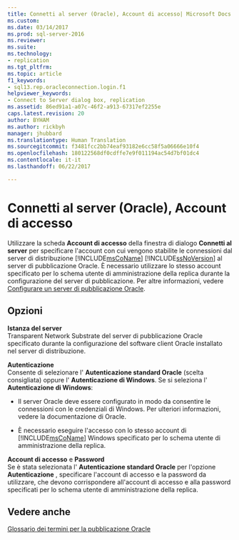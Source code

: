 ```yaml
---
title: Connetti al server (Oracle), Account di accesso| Microsoft Docs
ms.custom: 
ms.date: 03/14/2017
ms.prod: sql-server-2016
ms.reviewer: 
ms.suite: 
ms.technology:
- replication
ms.tgt_pltfrm: 
ms.topic: article
f1_keywords:
- sql13.rep.oracleconnection.login.f1
helpviewer_keywords:
- Connect to Server dialog box, replication
ms.assetid: 86ed91a1-a07c-46f2-a913-67317ef2255e
caps.latest.revision: 20
author: BYHAM
ms.author: rickbyh
manager: jhubbard
ms.translationtype: Human Translation
ms.sourcegitcommit: f3481fcc2bb74eaf93182e6cc58f5a06666e10f4
ms.openlocfilehash: 180122568df0cdffe7e9f011194ac54d7bf01dc4
ms.contentlocale: it-it
ms.lasthandoff: 06/22/2017

---
```

# <a name="connect-to-server-oracle-login"></a>Connetti al server (Oracle), Account di accesso
  Utilizzare la scheda **Account di accesso** della finestra di dialogo **Connetti al server** per specificare l'account con cui vengono stabilite le connessioni dal server di distribuzione [!INCLUDE[msCoName](../../includes/msconame-md.md)] [!INCLUDE[ssNoVersion](../../includes/ssnoversion-md.md)] al server di pubblicazione Oracle. È necessario utilizzare lo stesso account specificato per lo schema utente di amministrazione della replica durante la configurazione del server di pubblicazione. Per altre informazioni, vedere [Configurare un server di pubblicazione Oracle](../../relational-databases/replication/non-sql/configure-an-oracle-publisher.md).  
  
## <a name="options"></a>Opzioni  
 **Istanza del server**  
 Transparent Network Substrate del server di pubblicazione Oracle specificato durante la configurazione del software client Oracle installato nel server di distribuzione.  
  
 **Autenticazione**  
 Consente di selezionare l' **Autenticazione standard Oracle** (scelta consigliata) oppure l' **Autenticazione di Windows**. Se si seleziona l' **Autenticazione di Windows**:  
  
-   Il server Oracle deve essere configurato in modo da consentire le connessioni con le credenziali di Windows. Per ulteriori informazioni, vedere la documentazione di Oracle.  
  
-   È necessario eseguire l'accesso con lo stesso account di [!INCLUDE[msCoName](../../includes/msconame-md.md)] Windows specificato per lo schema utente di amministrazione della replica.  
  
 **Account di accesso** e **Password**  
 Se è stata selezionata l' **Autenticazione standard Oracle** per l'opzione **Autenticazione** , specificare l'account di accesso e la password da utilizzare, che devono corrispondere all'account di accesso e alla password specificati per lo schema utente di amministrazione della replica.  
  
## <a name="see-also"></a>Vedere anche  
 [Glossario dei termini per la pubblicazione Oracle](../../relational-databases/replication/non-sql/glossary-of-terms-for-oracle-publishing.md)  
  
  

